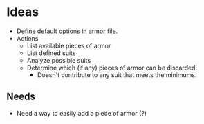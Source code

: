 # Ideas

- Define default options in armor file.
- Actions
  - List available pieces of armor
  - List defined suits
  - Analyze possible suits
  - Determine which (if any) pieces of armor can be discarded.
    - Doesn't contribute to any suit that meets the minimums. 

## Needs

- Need a way to easily add a piece of armor (?)
